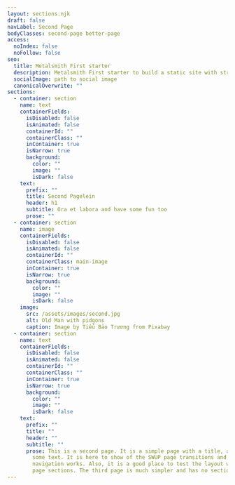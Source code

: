 ```yaml
---
layout: sections.njk
draft: false
navLabel: Second Page
bodyClasses: second-page better-page
access:
  noIndex: false
  noFollow: false
seo:
  title: Metalsmith First starter
  description: Metalsmith First starter to build a static site with structured content
  socialImage: path to social image
  canonicalOverwrite: ""
sections:
  - container: section
    name: text
    containerFields:
      isDisabled: false
      isAnimated: false
      containerId: ""
      containerClass: ""
      inContainer: true
      isNarrow: true
      background:
        color: ""
        image: ""
        isDark: false
    text:
      prefix: ""
      title: Second Pagelein
      header: h1
      subtitle: Ora et labora and have some fun too
      prose: ""
  - container: section
    name: image
    containerFields:
      isDisabled: false
      isAnimated: false
      containerId: ""
      containerClass: main-image
      inContainer: true
      isNarrow: true
      background:
        color: ""
        image: ""
        isDark: false
    image:
      src: /assets/images/second.jpg
      alt: Old Man with pidgons
      caption: Image by Tiểu Bảo Trương from Pixabay
  - container: section
    name: text
    containerFields:
      isDisabled: false
      isAnimated: false
      containerId: ""
      containerClass: ""
      inContainer: true
      isNarrow: true
      background:
        color: ""
        image: ""
        isDark: false
    text:
      prefix: ""
      title: ""
      header: ""
      subtitle: ""
      prose: This is a second page. It is a simple page with a title, an image, and
        some text. It is here to show of the SWUP page transitions and how the
        navigation works. Also, it is a good place to test the layout when using
        page sections. The third page is much simpler and has no sections.
---
```

